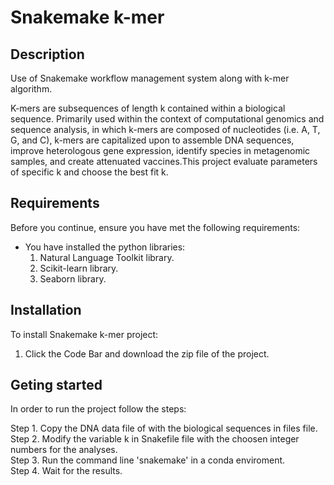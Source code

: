 # Snakemake k-mer
## Description
Use of Snakemake workflow management system along with k-mer algorithm.

K-mers are subsequences of length k contained within a biological sequence. Primarily used within the context of computational genomics and sequence analysis, in which k-mers are composed of nucleotides (i.e. A, T, G, and C), k-mers are capitalized upon to assemble DNA sequences, improve heterologous gene expression, identify species in metagenomic samples, and create attenuated vaccines.This project evaluate parameters of specific k and choose the best fit k.

## Requirements
Before you continue, ensure you have met the following requirements:  
  * You have installed the python libraries:  
    1. Natural Language Toolkit library.  
    2. Scikit-learn library.  
    3. Seaborn library.  

## Installation
To install Snakemake k-mer project:
  1. Click the Code Bar and download the zip file of the project.
  
## Geting started
 In order to run the project follow the steps:     
 
   Step 1. Copy the DNA data file of with the biological sequences in files file.  
   Step 2. Modify the variable k in Snakefile file with the choosen integer numbers for the analyses.  
   Step 3. Run the command line 'snakemake' in a conda enviroment.  
   Step 4. Wait for the results.  
